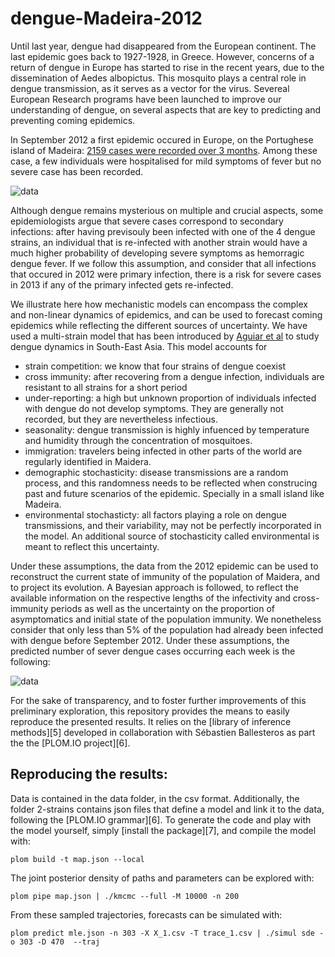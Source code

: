 dengue-Madeira-2012
===================

Until last year, dengue had disappeared from the European continent. The last epidemic goes back to 1927-1928, 
in Greece.
However, concerns of a return of dengue in Europe has started to rise in the recent years, due to the dissemination 
of Aedes albopictus. This mosquito plays a central role in dengue transmission, as it serves as a vector for the 
virus. Severeal European Research programs have been launched to improve our understanding of dengue, on several aspects
that are key to predicting and preventing coming epidemics. 


In September 2012 a first epidemic occured in Europe, on the Portughese island of Madeira: [2159 cases were recorded
over 3 months][1]. Among these case, a few individuals were hospitalised for mild symptoms of fever but no severe case
has been recorded. 

![data](https://raw.github.com/JDureau/dengue-Madeira-2012/master/images/data.png?login=JDureau&token=c5b1e3d648591265b128978f10a0bcee)


Although dengue remains mysterious on multiple and crucial aspects, some epidemiologists argue that severe cases 
correspond to secondary infections: after having previsouly been infected with one of the 4 dengue strains,
an individual that is re-infected with another strain would have a much higher probability of developing 
severe symptoms as hemorragic dengue fever. If we follow this assumption, and consider that all infections that occured
in 2012 were primary infection, there is a risk for severe cases in 2013 if any of the primary infected gets re-infected.


We illustrate here how mechanistic models can encompass the complex and non-linear dynamics of epidemics, 
and can be used to forecast coming epidemics while reflecting the different sources of uncertainty. We have used a
multi-strain model that has been introduced by [Aguiar et al][2] to study dengue dynamics in South-East Asia. This model 
accounts for 

* strain competition: we know that four strains of dengue coexist
* cross immunity: after recovering from a dengue infection, individuals are resistant to all strains for a short period
* under-reporting: a high but unknown proportion of individuals infected with dengue do not develop symptoms. They are 
generally not recorded, but they are nevertheless infectious.
* seasonality: dengue transmission is highly infuenced by temperature and humidity through the concentration of 
mosquitoes.
* immigration: travelers being infected in other parts of the world are regularly identified in Maidera.
* demographic stochasticity: disease transmissions are a random process, and this randomness needs to be reflected when 
construcing past and future scenarios of the epidemic. Specially in a small island like Madeira.
* environmental stochasticty: all factors playing a role on dengue transmissions, and their variability, may not be
perfectly incorporated in the model. An additional source of stochasticity called environmental is meant to reflect 
this uncertainty.

Under these assumptions, the data from the 2012 epidemic can be used to reconstruct the current state of immunity of 
the population of Maidera, and to project its evolution. A Bayesian approach is followed, to reflect the 
available information on the respective lengths of the infectivity and cross-immunity periods as well as the uncertainty 
on the proportion of asymptomatics and initial state of the population immunity. We nonetheless consider that only less
than 5% of the population had already been infected with dengue before September 2012. Under these assumptions, 
the predicted number of sever dengue cases occurring each week is the following:

![data](https://raw.github.com/JDureau/dengue-Madeira-2012/master/images/forecast.png?login=JDureau&token=e66b78f7f11574ef08f2b064073d0c67)


For the sake of transparency, and to foster further improvements of this preliminary exploration, this repository provides
the means to easily reproduce the presented results. It relies on the [library of inference methods][5]
developed in collaboration with Sébastien Ballesteros as part the the [PLOM.IO project][6].

Reproducing the results:
------------------------

Data is contained in the data folder, in the csv format. Additionally, the folder 2-strains contains json files that 
define a model and link it to the data, following the [PLOM.IO grammar][6]. To generate the code and play with the model
yourself, simply [install the package][7], and compile the model with:

    plom build -t map.json --local

The joint posterior density of paths and parameters can be explored with:

    plom pipe map.json | ./kmcmc --full -M 10000 -n 200
    
From these sampled trajectories, forecasts can be simulated with:

    plom predict mle.json -n 303 -X X_1.csv -T trace_1.csv | ./simul sde -o 303 -D 470  --traj 
    



[1]: http://www.ecdc.europa.eu/en/press/news/Lists/News/ECDC_DispForm.aspx?List=32e43ee8-e230-4424-a783-85742124029a&ID=845        "Dengue epidemic in Madeira"
[2]: http://www.epiwork.eu/wp-content/uploads/2010/03/role.pdf "Aguiar et al."
